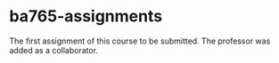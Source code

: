 # ba765-assignments
The first assignment of this course to be submitted.
The professor was added as a collaborator.
